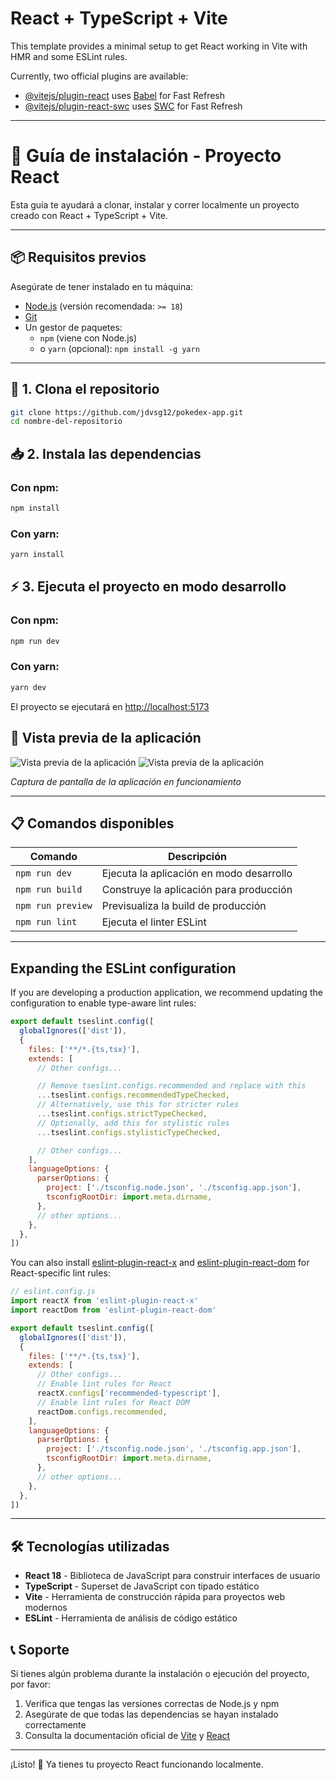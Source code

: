 # React + TypeScript + Vite

This template provides a minimal setup to get React working in Vite with HMR and some ESLint rules.

Currently, two official plugins are available:

- [@vitejs/plugin-react](https://github.com/vitejs/vite-plugin-react/blob/main/packages/plugin-react) uses [Babel](https://babeljs.io/) for Fast Refresh
- [@vitejs/plugin-react-swc](https://github.com/vitejs/vite-plugin-react/blob/main/packages/plugin-react-swc) uses [SWC](https://swc.rs/) for Fast Refresh

---

# 🚀 Guía de instalación - Proyecto React

Esta guía te ayudará a clonar, instalar y correr localmente un proyecto creado con React + TypeScript + Vite.

---

## 📦 Requisitos previos

Asegúrate de tener instalado en tu máquina:

- [Node.js](https://nodejs.org/) (versión recomendada: `>= 18`)
- [Git](https://git-scm.com/)
- Un gestor de paquetes:  
  - `npm` (viene con Node.js)  
  - o `yarn` (opcional): `npm install -g yarn`

---

## 🔁 1. Clona el repositorio

```bash
git clone https://github.com/jdvsg12/pokedex-app.git
cd nombre-del-repositorio
```

## 📥 2. Instala las dependencias

### Con npm:
```bash
npm install
```

### Con yarn:
```bash
yarn install
```

## ⚡ 3. Ejecuta el proyecto en modo desarrollo

### Con npm:
```bash
npm run dev
```

### Con yarn:
```bash
yarn dev
```

El proyecto se ejecutará en [http://localhost:5173](http://localhost:5173)

## 📱 Vista previa de la aplicación

![Vista previa de la aplicación](./Grid.png)
![Vista previa de la aplicación](./List.png)

*Captura de pantalla de la aplicación en funcionamiento*

---

## 📋 Comandos disponibles

| Comando | Descripción |
|---------|-------------|
| `npm run dev` | Ejecuta la aplicación en modo desarrollo |
| `npm run build` | Construye la aplicación para producción |
| `npm run preview` | Previsualiza la build de producción |
| `npm run lint` | Ejecuta el linter ESLint |

---

## Expanding the ESLint configuration

If you are developing a production application, we recommend updating the configuration to enable type-aware lint rules:

```js
export default tseslint.config([
  globalIgnores(['dist']),
  {
    files: ['**/*.{ts,tsx}'],
    extends: [
      // Other configs...

      // Remove tseslint.configs.recommended and replace with this
      ...tseslint.configs.recommendedTypeChecked,
      // Alternatively, use this for stricter rules
      ...tseslint.configs.strictTypeChecked,
      // Optionally, add this for stylistic rules
      ...tseslint.configs.stylisticTypeChecked,

      // Other configs...
    ],
    languageOptions: {
      parserOptions: {
        project: ['./tsconfig.node.json', './tsconfig.app.json'],
        tsconfigRootDir: import.meta.dirname,
      },
      // other options...
    },
  },
])
```

You can also install [eslint-plugin-react-x](https://github.com/Rel1cx/eslint-react/tree/main/packages/plugins/eslint-plugin-react-x) and [eslint-plugin-react-dom](https://github.com/Rel1cx/eslint-react/tree/main/packages/plugins/eslint-plugin-react-dom) for React-specific lint rules:

```js
// eslint.config.js
import reactX from 'eslint-plugin-react-x'
import reactDom from 'eslint-plugin-react-dom'

export default tseslint.config([
  globalIgnores(['dist']),
  {
    files: ['**/*.{ts,tsx}'],
    extends: [
      // Other configs...
      // Enable lint rules for React
      reactX.configs['recommended-typescript'],
      // Enable lint rules for React DOM
      reactDom.configs.recommended,
    ],
    languageOptions: {
      parserOptions: {
        project: ['./tsconfig.node.json', './tsconfig.app.json'],
        tsconfigRootDir: import.meta.dirname,
      },
      // other options...
    },
  },
])
```

---

## 🛠️ Tecnologías utilizadas

- **React 18** - Biblioteca de JavaScript para construir interfaces de usuario
- **TypeScript** - Superset de JavaScript con tipado estático
- **Vite** - Herramienta de construcción rápida para proyectos web modernos
- **ESLint** - Herramienta de análisis de código estático

## 📞 Soporte

Si tienes algún problema durante la instalación o ejecución del proyecto, por favor:

1. Verifica que tengas las versiones correctas de Node.js y npm
2. Asegúrate de que todas las dependencias se hayan instalado correctamente
3. Consulta la documentación oficial de [Vite](https://vitejs.dev/) y [React](https://react.dev/)

---

¡Listo! 🎉 Ya tienes tu proyecto React funcionando localmente.